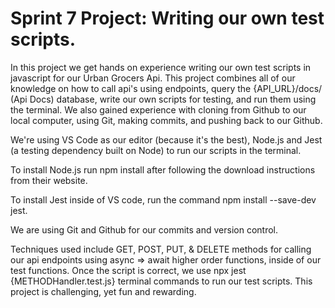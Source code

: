 # Sprint 7 Project: Writing our own test scripts.

In this project we get hands on experience writing our own test scripts in javascript for our Urban Grocers Api. This project combines all of our knowledge on how to call api's using endpoints, query the {API_URL}/docs/ (Api Docs) database, write our own scripts for testing, and run them using the terminal. We also gained experience with cloning from Github to our local computer, using Git, making commits, and pushing back to our Github.

We're using VS Code as our editor (because it's the best), Node.js and Jest (a testing dependency built on Node) to run our scripts in the terminal.

To install Node.js run npm install after following the download instructions from their website.

To install Jest inside of VS code, run the command npm install --save-dev jest.

We are using Git and Github for our commits and version control.

Techniques used include GET, POST, PUT, & DELETE methods for calling our api endpoints using async => await higher order functions, inside of our test functions. Once the script is correct, we use npx jest {METHODHandler.test.js} terminal commands to run our test scripts.
This project is challenging, yet fun and rewarding.

